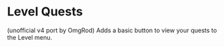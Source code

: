 # Level Quests
(unofficial v4 port by OmgRod)
Adds a basic button to view your quests to the Level menu.